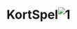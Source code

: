# KortSpel![1](https://user-images.githubusercontent.com/113464597/202011460-a20560dd-9eae-4b0e-8011-0a618179c6bc.png)
